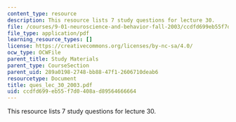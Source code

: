 ```yaml
---
content_type: resource
description: This resource lists 7 study questions for lecture 30.
file: /courses/9-01-neuroscience-and-behavior-fall-2003/ccdfd699eb55f7d0408ad89564666664_ques_lec_30_2003.pdf
file_type: application/pdf
learning_resource_types: []
license: https://creativecommons.org/licenses/by-nc-sa/4.0/
ocw_type: OCWFile
parent_title: Study Materials
parent_type: CourseSection
parent_uid: 289a0198-2748-bb88-47f1-2606710deab6
resourcetype: Document
title: ques_lec_30_2003.pdf
uid: ccdfd699-eb55-f7d0-408a-d89564666664
---
```

This resource lists 7 study questions for lecture 30.